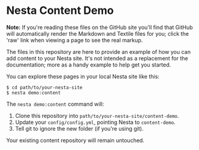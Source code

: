 Nesta Content Demo
==================

**Note:** If you're reading these files on the GitHub site you'll find
that GitHub will automatically render the Markdown and Textile files for
you; click the 'raw' link when viewing a page to see the real markup.

The files in this repository are here to provide an example of how you
can add content to your Nesta site. It's not intended as a replacement
for the documentation; more as a handy example to help get you started.

You can explore these pages in your local Nesta site like this:

    $ cd path/to/your-nesta-site
    $ nesta demo:content

The `nesta demo:content` command will:

 1. Clone this repository into `path/to/your-nesta-site/content-demo`.
 2. Update your `config/config.yml`, pointing Nesta to `content-demo`.
 3. Tell git to ignore the new folder (if you're using git).

Your existing content repository will remain untouched.
